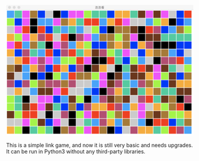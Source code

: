 ![image](https://github.com/ShenJiahuan/Link/blob/master/screenshot.png)

This is a simple link game, and now it is still very basic and needs upgrades.
It can be run in Python3 without any third-party libraries.